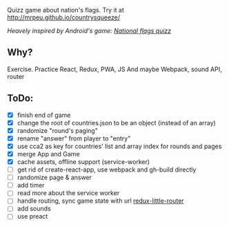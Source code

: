 Quizz game about nation's flags. Try it at http://mrpeu.github.io/countrysqueeze/

*Heavely inspired by Android's game: [National flags quizz ](https://play.google.com/store/apps/details?id=net.fractalgate.android.nationalflags)*

## Why?
Exercise. Practice React, Redux, PWA, JS
And maybe Webpack, sound API, router

## ToDo:
- [x] finish end of game
- [x] change the root of countries.json to be an object (instead of an array)
- [x] randomize "round's paging"
- [x] rename "answer" from player to "entry"
- [x] use cca2 as key for countries' list and array index for rounds and pages
- [x] merge App and Game
- [x] cache assets, offline support (service-worker)
- [ ] get rid of create-react-app, use webpack and gh-build directly
- [ ] randomize page & answer
- [ ] add timer
- [ ] read more about the service worker
- [ ] handle routing, sync game state with url [redux-little-router](https://github.com/formidablelabs/redux-little-router)
- [ ] add sounds
- [ ] use preact
